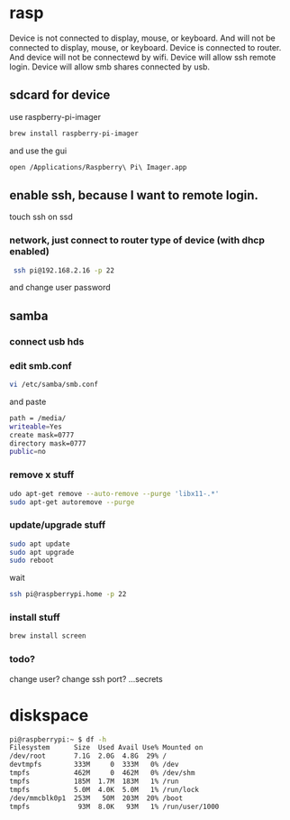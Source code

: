 # rasp

Device is not connected to display, mouse, or keyboard. 
And will not be connected to display, mouse, or keyboard. 
Device is connected to router. 
And device will not be connectewd by wifi.
Device will allow ssh remote login.
Device will allow smb shares connected by usb.
  


## sdcard for device

use raspberry-pi-imager

```bash
brew install raspberry-pi-imager
```

and use the gui

```bash
open /Applications/Raspberry\ Pi\ Imager.app
```

## enable ssh, because I want to remote login. 

touch ssh on ssd

### network, just connect to router type of device (with dhcp enabled)

```bash
 ssh pi@192.168.2.16 -p 22
```

and change user password

## samba

### connect usb hds

### edit smb.conf

```bash
vi /etc/samba/smb.conf
```

and paste

```bash
path = /media/
writeable=Yes
create mask=0777
directory mask=0777
public=no
```
### remove x stuff

```bash
udo apt-get remove --auto-remove --purge 'libx11-.*'
sudo apt-get autoremove --purge
```

### update/upgrade stuff

```bash
sudo apt update 
sudo apt upgrade
sudo reboot
```

wait

```bash
ssh pi@raspberrypi.home -p 22
```

### install stuff

```bash
brew install screen
```

### todo?

change user?
change ssh port?
...secrets

# diskspace

```bash
pi@raspberrypi:~ $ df -h
Filesystem      Size  Used Avail Use% Mounted on
/dev/root       7.1G  2.0G  4.8G  29% /
devtmpfs        333M     0  333M   0% /dev
tmpfs           462M     0  462M   0% /dev/shm
tmpfs           185M  1.7M  183M   1% /run
tmpfs           5.0M  4.0K  5.0M   1% /run/lock
/dev/mmcblk0p1  253M   50M  203M  20% /boot
tmpfs            93M  8.0K   93M   1% /run/user/1000
```
